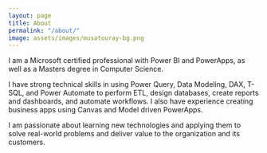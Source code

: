 ```yaml
---
layout: page
title: About
permalink: "/about/"
image: assets/images/musatouray-bg.png
---
```


I am a Microsoft certified professional with Power BI and PowerApps, as well as a Masters degree in Computer Science. 

I have strong technical skills in using Power Query, Data Modeling, DAX, T-SQL, and Power Automate to perform ETL, design databases, create reports and dashboards, and automate workflows. I also have experience creating business apps using Canvas and Model driven PowerApps. 

I am passionate about learning new technologies and applying them to solve real-world problems and deliver value to the organization and its customers.



